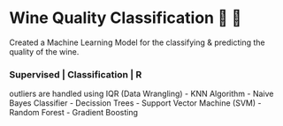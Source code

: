 # Wine Quality Classification &#127863; &#127867;
<p> Created a Machine Learning Model for the classifying &amp; predicting the quality of the wine.

<p><h3> Supervised | Classification | R </h3>
<p> outliers are handled using IQR (Data Wrangling)
- KNN Algorithm
- Naive Bayes Classifier
- Decission Trees
- Support Vector Machine (SVM)
- Random Forest
- Gradient Boosting



